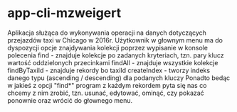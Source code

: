 # app-cli-mzweigert

Aplikacja służąca do wykonywania operacji na danych dotyczących przejazdów taxi w Chicago w 2016r.
Użytkownik w głownym menu ma do dyspozycji opcje znajdywania kolekcji poprzez wypisanie w konsole polecenia
find - znajduje kolekcje po zadanych kryteriach, tzn. pary klucz wartość oddzielonych przecinkami
findAll - znajduje wszystkie kolekcje
findByTaxiId - znajduje rekordy bo taxiId
createIndex - tworzy indeks danego typu (ascending / descending) dla podanych kluczy
Ponadto bedąc w jakieś z opcji "find*" program z każdym rekordem pyta się nas co chcemy z nim zrobić, tzn.
usunać, edytować, ominąć, czy pokazać ponownie oraz wrócić do głownego menu.

